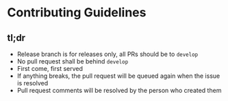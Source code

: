 # Contributing Guidelines

## tl;dr

* Release branch is for releases only, all PRs should be to `develop`
* No pull request shall be behind `develop`
* First come, first served
* If anything breaks, the pull request will be queued again when the issue is resolved
* Pull request comments will be resolved by the person who created them

